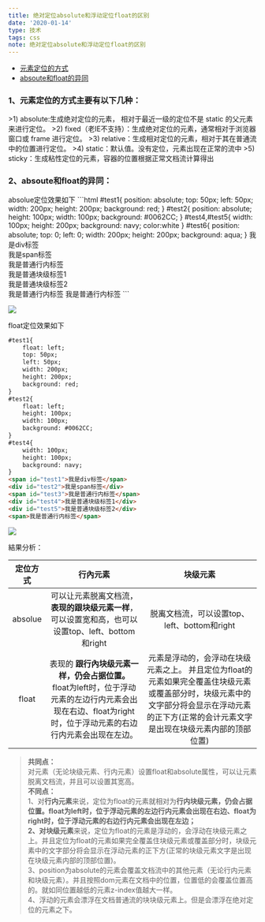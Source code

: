 ```yaml
---
title: 绝对定位absolute和浮动定位float的区别
date: '2020-01-14'
type: 技术
tags: css
note: 绝对定位absolute和浮动定位float的区别
---
```

<ul>
    <li><a href="#a1">元素定位的方式</a></li>
    <li><a href="#a2">absoute和float的异同</a></li>
</ul>

<h3 id="a1">1、元素定位的方式主要有以下几种：</h3>
>1)	absolute:生成绝对定位的元素， 相对于最近一级的定位不是 static 的父元素来进行定位。        
>2)	fixed（老IE不支持）：生成绝对定位的元素，通常相对于浏览器窗口或 frame 进行定位。
>3)	relative：生成相对定位的元素，相对于其在普通流中的位置进行定位。
>4)	static：默认值。没有定位，元素出现在正常的流中
>5)	sticky：生成粘性定位的元素，容器的位置根据正常文档流计算得出

<h3 id="a2">2、absoute和float的异同：</h3>
absolue定位效果如下
```html        
#test1{
    position: absolute;
    top: 50px;
    left: 50px;
    width: 200px;
    height: 200px;
    background: red;
}
#test2{
    position: absolute;
    height: 100px;
    width: 100px;
    background: #0062CC;
}
#test4,#test5{
    width: 100px;
    height: 200px;
    background: navy;
    color:white
}
#test6{
    position: absolute;
    top: 0;
    left: 0;
    width: 200px;
    height: 200px;
    background: aqua;
}
<span id="test1">我是div标签</span>
<div id="test2">我是span标签</div>
<span id="test3">我是普通行内标签</span>
<div id="test4">我是普通块级标签1</div>
<div id="test5">我是普通块级标签2</div>
<span>我是普通行内标签</span>
<span id="test6">我是普通行内标签</span>
```

![](https://user-gold-cdn.xitu.io/2019/4/7/169f5d9aebdcbf6b?w=1917&h=979&f=png&s=137899)

float定位效果如下

```html     
#test1{
	float: left;
    top: 50px;
    left: 50px;
    width: 200px;
    height: 200px;
    background: red;
}
#test2{
    float: left;
    height: 100px;
    width: 100px;
    background: #0062CC;
}
#test4{
    width: 100px;
    height: 100px;
    background: navy;
}
<span id="test1">我是div标签</span>
<div id="test2">我是span标签</div>
<span id="test3">我是普通行内标签</span>
<div id="test4">我是普通块级标签1</div>
<div id="test5">我是普通块级标签2</div>
<span>我是普通行内标签</span>
```

![](https://user-gold-cdn.xitu.io/2019/4/7/169f5db48e8382f6?w=1918&h=960&f=png&s=137626)

結果分析：

| 定位方式 |                           行內元素                           |                           块级元素                           |
| :------: | :----------------------------------------------------------: | :----------------------------------------------------------: |
| absolue  | 可以让元素脱离文档流，**表现的跟块级元素一样**，可以设置宽和高，也可以设置top、left、bottom和right |         脱离文档流，可以设置top、left、bottom和right         |
|  float   | 表现的 **跟行內块级元素一样，仍会占据位置。** float为left时，位于浮动元素的左边行内元素会出现在右边、float为right时，位于浮动元素的右边行内元素会出现在左边。 | 元素是浮动的，会浮动在块级元素之上。 并且定位为float的元素如果完全覆盖住块级元素或覆盖部分时，块级元素中的文字部分将会显示在浮动元素的正下方(正常的会计元素文字是出现在块级元素内部的顶部位置) |
>**共同点：**   
>对元素（无论块级元素、行内元素）设置float和absolute属性，可以让元素脱离文档流，并且可以设置其宽高。    
>**不同点：**   
>1、对**行内元素**来说，定位为float的元素就相对为**行内块级元素，仍会占据位置。**float为left时，位于浮动元素的左边行内元素会出现在右边、float为right时，位于浮动元素的右边行内元素会出现在左边；    
>2、对**块级元素**来说，定位为float的元素是浮动的，会浮动在块级元素之上。并且定位为float的元素如果完全覆盖住块级元素或覆盖部分时，块级元素中的文字部分将会显示在浮动元素的正下方(正常的块级元素文字是出现在块级元素内部的顶部位置)。    
>3、position为absolute的元素会覆盖文档流中的其他元素（无论行内元素和块级元素）。并且按照dom元素在文档中的位置，位置低的会覆盖位置高的。就如同位置越低的元素z-index值越大一样。   
>4、浮动的元素会漂浮在文档普通流的块块级元素上。但是会漂浮在绝对定位的元素之下。
